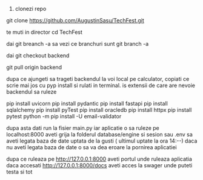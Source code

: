 1. clonezi repo

git clone https://github.com/AugustinSasu/TechFest.git

te muti in director
cd TechFest

dai git breanch -a sa vezi ce branchuri sunt
git branch -a

dai git checkout backend 

git pull origin backend

dupa ce ajungeti sa trageti backendul la voi local pe calculator, copiati ce scrie mai jos cu pyp install
si rulati in terminal. is extensii de care are nevoie backendul sa ruleze

pip install uvicorn
pip install pydantic
pip install fastapi
pip install sqlalchemy
pip install pyTest
pip install oracledb
pip install httpx 
pip install pytest
python -m pip install -U email-validator

dupa asta dati run la fisier main.py iar aplicatie o sa ruleze pe localhost:8000
aveti grija la folderul database/engine si sesion sau .env sa aveti legata baza de date uptata de la gusti ( ultimul uptate la ora 14:--)
daca nu aveti legata baza de date o sa va dea eroare la pornirea aplicatiei

dupa ce ruleaza pe  http://127.0.0.1:8000 aveti portul unde ruleaza aplicatia daca 
accesati  http://127.0.0.1:8000/docs aveti acces la swager unde puteti testa si tot

